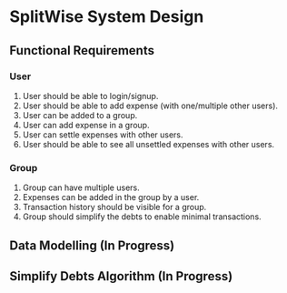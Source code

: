 # SplitWise System Design

## Functional Requirements
### User
1. User should be able to login/signup.
2. User should be able to add expense (with one/multiple other users).
3. User can be added to a group.
4. User can add expense in a group.
5. User can settle expenses with other users.
6. User should be able to see all unsettled expenses with other users.

### Group
1. Group can have multiple users.
2. Expenses can be added in the group by a user.
3. Transaction history should be visible for a group.
4. Group should simplify the debts to enable minimal transactions.

## Data Modelling (In Progress)

## Simplify Debts Algorithm (In Progress)